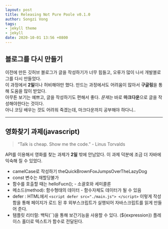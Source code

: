 ```yaml
---
layout: post
title: Releasing Not Pure Poole v0.1.0
author: Songzi Vong
tags:
- jekyll theme
- jekyll
date: 2020-10-01 13:56 +0800
---
```


## 블로그를 다시 만들기
이전에 만든 깃허브 블로그가 글을 작성하기가 너무 힘들고, 오류가 많이 나서 개발블로그를 다시 만들었다.<br>
이 과정에서 **2일**이나 허비해야만 했다. 만드는 과정에서도 어려움이 많아서 **구글링**을 통해 도움을 많이 받았다.<br>
아무튼 보기는 예쁘고, 글을 작성하기도 편해서 좋다. *문제는* 바로 **마크다운**으로 글을 작성해야한다는 것이다.<br>
아니 코딩 배우는 것도 어려워 죽겠는데, 마크다운까지 공부해야 하다니..<br>

---
## 영화찾기 과제(javascript) 
>“Talk is cheap. Show me the code.”   - Linus Torvalds

API를 이용해서 영화를 찾는 과제가 **2일** 밖에 안남았다. 이 과제 덕분에 조금 더 자바에 익숙해 질 수 있었다.<br>
* camelCase로 작성하기 theQuickBrownFoxJumpsOverTheLazyDog
* const 변수는 재할당불가
* 함수를 호출할 때는 helloFucn(); - 소괄호와 세미콜론
* 메소드(method): 함수형태의 데이터  - 함수자체도 데이터가 될 수 있음
* defer : HTML에서  `<script defer src="./main.js"> </script>` 이렇게 작성함을 통해 페이지가 로드 된 후 외부스크립트가 실행되어 자바스크립트를 읽게 만들어 준다. 
* 템플릿 리터럴: 백틱(``)을 통해 보간기능을 사용할 수 있다. (${expression}) 플레이스 홀더로 텍스트가 함수로 전달된다.  


